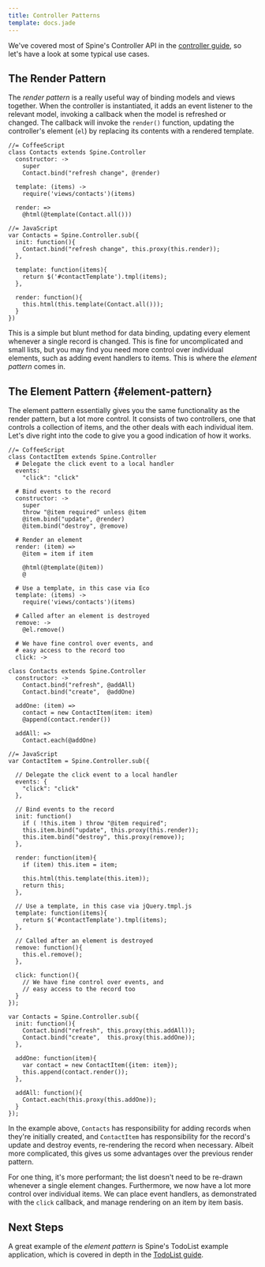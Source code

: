 ```yaml
---
title: Controller Patterns
template: docs.jade
---
```


We've covered most of Spine's Controller API in the [controller guide](controllers.html), so let's have a look at some typical use cases.

## The Render Pattern

The *render pattern* is a really useful way of binding models and views together. When the controller is instantiated, it adds an event listener to the relevant model, invoking a callback when the model is refreshed or changed. The callback will invoke the `render()` function, updating the controller's element (`el`) by replacing its contents with a rendered template.

    //= CoffeeScript
    class Contacts extends Spine.Controller
      constructor: ->
        super
        Contact.bind("refresh change", @render)

      template: (items) ->
        require('views/contacts')(items)

      render: =>
        @html(@template(Contact.all()))

    //= JavaScript
    var Contacts = Spine.Controller.sub({
      init: function(){
        Contact.bind("refresh change", this.proxy(this.render));
      },

      template: function(items){
        return $('#contactTemplate').tmpl(items);
      },

      render: function(){
        this.html(this.template(Contact.all()));
      }
    })

This is a simple but blunt method for data binding, updating every element whenever a single record is changed. This is fine for uncomplicated and small lists, but you may find you need more control over individual elements, such as adding event handlers to items. This is where the *element pattern* comes in.

## The Element Pattern {#element-pattern}

The element pattern essentially gives you the same functionality as the render pattern, but a lot more control. It consists of two controllers, one that controls a collection of items, and the other deals with each individual item. Let's dive right into the code to give you a good indication of how it works.

    //= CoffeeScript
    class ContactItem extends Spine.Controller
      # Delegate the click event to a local handler
      events:
        "click": "click"

      # Bind events to the record
      constructor: ->
        super
        throw "@item required" unless @item
        @item.bind("update", @render)
        @item.bind("destroy", @remove)

      # Render an element
      render: (item) =>
        @item = item if item

        @html(@template(@item))
        @

      # Use a template, in this case via Eco
      template: (items) ->
        require('views/contacts')(items)

      # Called after an element is destroyed
      remove: ->
        @el.remove()

      # We have fine control over events, and
      # easy access to the record too
      click: ->

    class Contacts extends Spine.Controller
      constructor: ->
        Contact.bind("refresh", @addAll)
        Contact.bind("create",  @addOne)

      addOne: (item) =>
        contact = new ContactItem(item: item)
        @append(contact.render())

      addAll: =>
        Contact.each(@addOne)

    //= JavaScript
    var ContactItem = Spine.Controller.sub({

      // Delegate the click event to a local handler
      events: {
        "click": "click"
      },

      // Bind events to the record
      init: function()
        if ( !this.item ) throw "@item required";
        this.item.bind("update", this.proxy(this.render));
        this.item.bind("destroy", this.proxy(remove));
      },

      render: function(item){
        if (item) this.item = item;

        this.html(this.template(this.item));
        return this;
      },

      // Use a template, in this case via jQuery.tmpl.js
      template: function(items){
        return $('#contactTemplate').tmpl(items);
      },

      // Called after an element is destroyed
      remove: function(){
        this.el.remove();
      },

      click: function(){
        // We have fine control over events, and
        // easy access to the record too
      }
    });

    var Contacts = Spine.Controller.sub({
      init: function(){
        Contact.bind("refresh", this.proxy(this.addAll));
        Contact.bind("create",  this.proxy(this.addOne));
      },

      addOne: function(item){
        var contact = new ContactItem({item: item});
        this.append(contact.render());
      },

      addAll: function(){
        Contact.each(this.proxy(this.addOne));
      }
    });        

In the example above, `Contacts` has responsibility for adding records when they're initially created, and `ContactItem` has responsibility for the record's update and destroy events, re-rendering the record when necessary. Albeit more complicated, this gives us some advantages over the previous render pattern.

For one thing, it's more performant; the list doesn't need to be re-drawn whenever a single element changes. Furthermore, we now have a lot more control over individual items. We can place event handlers, as demonstrated with the `click` callback, and manage rendering on an item by item basis.

## Next Steps

A great example of the *element pattern* is Spine's TodoList example application, which is covered in depth in the [TodoList guide](example.html).
